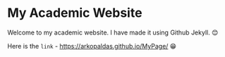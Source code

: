 # My Academic Website

Welcome to my academic website. I have made it using Github Jekyll. 😊

Here is the `link` - https://arkopaldas.github.io/MyPage/ 😁
